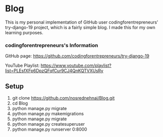 # Blog

This is my personal implementation of GitHub user codingforentrepreneurs' try-django-19 project, which is a fairly simple blog. I made this for my own learning purposes.



### codingforentrepreneurs's Information

GitHub page: https://github.com/codingforentrepreneurs/try-django-19

YouTube Playlist: https://www.youtube.com/playlist?list=PLEsfXFp6DpzQFqfCur9CJ4QnKQTVXUsRy


## Setup
1. git clone https://github.com/nosrednehnai/Blog.git
2. cd Blog
3. python manage.py migrate
4. python manage.py makemigrations
5. python manage.py migrate
6. python manage.py createsuperuser
7. python manage.py runserver 0:8000
